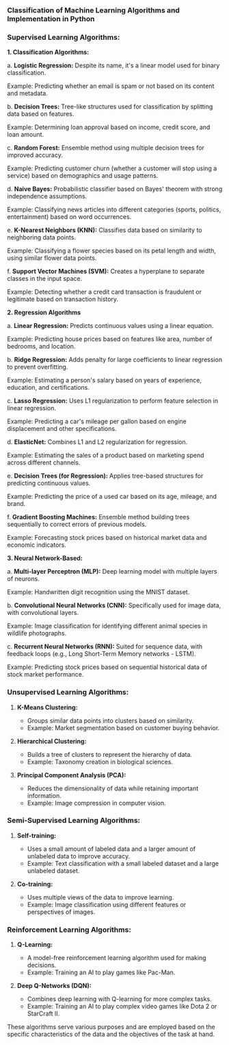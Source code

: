 ### Classification of Machine Learning Algorithms and Implementation in Python

### Supervised Learning Algorithms:
**1. Classification Algorithms:**

a. **Logistic Regression:** Despite its name, it's a linear model used for binary classification.

   Example: Predicting whether an email is spam or not based on its content and metadata.

b. **Decision Trees:** Tree-like structures used for classification by splitting data based on features.

   Example: Determining loan approval based on income, credit score, and loan amount.

c. **Random Forest:** Ensemble method using multiple decision trees for improved accuracy.

   Example: Predicting customer churn (whether a customer will stop using a service) based on demographics and usage patterns.

d. **Naive Bayes:** Probabilistic classifier based on Bayes' theorem with strong independence assumptions.

   Example: Classifying news articles into different categories (sports, politics, entertainment) based on word occurrences.

e. **K-Nearest Neighbors (KNN):** Classifies data based on similarity to neighboring data points.

   Example: Classifying a flower species based on its petal length and width, using similar flower data points.

f. **Support Vector Machines (SVM):** Creates a hyperplane to separate classes in the input space.

   Example: Detecting whether a credit card transaction is fraudulent or legitimate based on transaction history.

**2. Regression Algorithms**

a. **Linear Regression:** Predicts continuous values using a linear equation.

   Example: Predicting house prices based on features like area, number of bedrooms, and location.

b. **Ridge Regression:** Adds penalty for large coefficients to linear regression to prevent overfitting.

   Example: Estimating a person's salary based on years of experience, education, and certifications.

c. **Lasso Regression:** Uses L1 regularization to perform feature selection in linear regression.

   Example: Predicting a car's mileage per gallon based on engine displacement and other specifications.

d. **ElasticNet:** Combines L1 and L2 regularization for regression.

   Example: Estimating the sales of a product based on marketing spend across different channels.

e. **Decision Trees (for Regression):** Applies tree-based structures for predicting continuous values.

   Example: Predicting the price of a used car based on its age, mileage, and brand.

f. **Gradient Boosting Machines:** Ensemble method building trees sequentially to correct errors of previous models.

   Example: Forecasting stock prices based on historical market data and economic indicators.

**3. Neural Network-Based:**

a. **Multi-layer Perceptron (MLP):** Deep learning model with multiple layers of neurons.

   Example: Handwritten digit recognition using the MNIST dataset.

b. **Convolutional Neural Networks (CNN):** Specifically used for image data, with convolutional layers.

   Example: Image classification for identifying different animal species in wildlife photographs.

c. **Recurrent Neural Networks (RNN):** Suited for sequence data, with feedback loops (e.g., Long Short-Term Memory networks - LSTM).

   Example: Predicting stock prices based on sequential historical data of stock market performance.

### Unsupervised Learning Algorithms:
1. **K-Means Clustering:**
   - Groups similar data points into clusters based on similarity.
   - Example: Market segmentation based on customer buying behavior.

2. **Hierarchical Clustering:**
   - Builds a tree of clusters to represent the hierarchy of data.
   - Example: Taxonomy creation in biological sciences.

3. **Principal Component Analysis (PCA):**
   - Reduces the dimensionality of data while retaining important information.
   - Example: Image compression in computer vision.

### Semi-Supervised Learning Algorithms:
1. **Self-training:**
   - Uses a small amount of labeled data and a larger amount of unlabeled data to improve accuracy.
   - Example: Text classification with a small labeled dataset and a large unlabeled dataset.

2. **Co-training:**
   - Uses multiple views of the data to improve learning.
   - Example: Image classification using different features or perspectives of images.

### Reinforcement Learning Algorithms:
1. **Q-Learning:**
   - A model-free reinforcement learning algorithm used for making decisions.
   - Example: Training an AI to play games like Pac-Man.

2. **Deep Q-Networks (DQN):**
   - Combines deep learning with Q-learning for more complex tasks.
   - Example: Training an AI to play complex video games like Dota 2 or StarCraft II.

These algorithms serve various purposes and are employed based on the specific characteristics of the data and the objectives of the task at hand.
